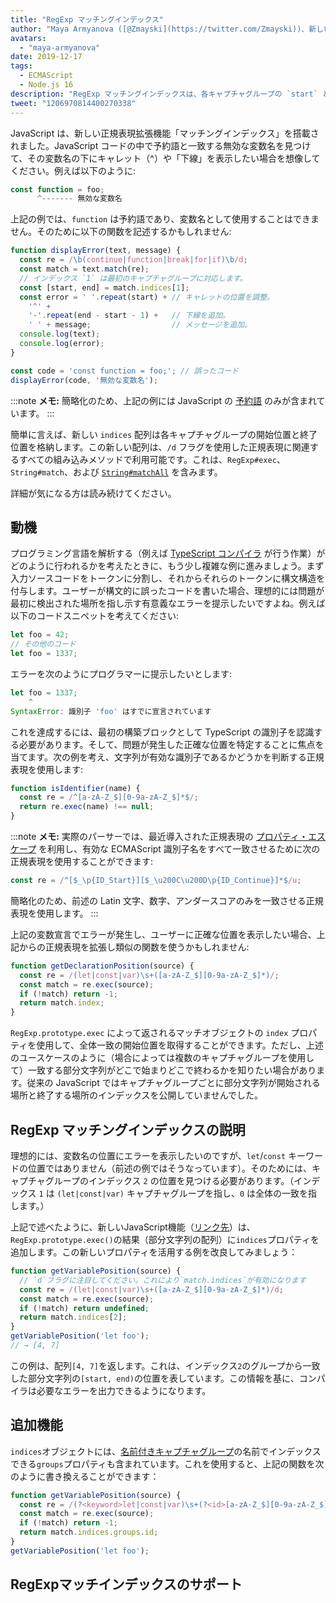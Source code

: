 ```yaml
---
title: "RegExp マッチングインデックス"
author: "Maya Armyanova ([@Zmayski](https://twitter.com/Zmayski))、新しい機能を定期的に表現する"
avatars: 
  - "maya-armyanova"
date: 2019-12-17
tags: 
  - ECMAScript
  - Node.js 16
description: "RegExp マッチングインデックスは、各キャプチャグループの `start` と `end` のインデックスを提供します。"
tweet: "1206970814400270338"
---
```

JavaScript は、新しい正規表現拡張機能「マッチングインデックス」を搭載されました。JavaScript コードの中で予約語と一致する無効な変数名を見つけて、その変数名の下にキャレット（^）や「下線」を表示したい場合を想像してください。例えば以下のように:

<!--truncate-->
```js
const function = foo;
      ^------- 無効な変数名
```

上記の例では、`function` は予約語であり、変数名として使用することはできません。そのために以下の関数を記述するかもしれません:

```js
function displayError(text, message) {
  const re = /\b(continue|function|break|for|if)\b/d;
  const match = text.match(re);
  // インデックス `1` は最初のキャプチャグループに対応します。
  const [start, end] = match.indices[1];
  const error = ' '.repeat(start) + // キャレットの位置を調整。
    '^' +
    '-'.repeat(end - start - 1) +   // 下線を追加。
    ' ' + message;                  // メッセージを追加。
  console.log(text);
  console.log(error);
}

const code = 'const function = foo;'; // 誤ったコード
displayError(code, '無効な変数名');
```

:::note
**メモ:** 簡略化のため、上記の例には JavaScript の [予約語](https://mathiasbynens.be/notes/reserved-keywords) のみが含まれています。
:::

簡単に言えば、新しい `indices` 配列は各キャプチャグループの開始位置と終了位置を格納します。この新しい配列は、`/d` フラグを使用した正規表現に関連するすべての組み込みメソッドで利用可能です。これは、`RegExp#exec`、`String#match`、および [`String#matchAll`](https://v8.dev/features/string-matchall) を含みます。

詳細が気になる方は読み続けてください。

## 動機

プログラミング言語を解析する（例えば [TypeScript コンパイラ](https://github.com/microsoft/TypeScript/tree/master/src/compiler) が行う作業）がどのように行われるかを考えたときに、もう少し複雑な例に進みましょう。まず入力ソースコードをトークンに分割し、それからそれらのトークンに構文構造を付与します。ユーザーが構文的に誤ったコードを書いた場合、理想的には問題が最初に検出された場所を指し示す有意義なエラーを提示したいですよね。例えば以下のコードスニペットを考えてください:

```js
let foo = 42;
// その他のコード
let foo = 1337;
```

エラーを次のようにプログラマーに提示したいとします:

```js
let foo = 1337;
    ^
SyntaxError: 識別子 'foo' はすでに宣言されています
```

これを達成するには、最初の構築ブロックとして TypeScript の識別子を認識する必要があります。そして、問題が発生した正確な位置を特定することに焦点を当てます。次の例を考え、文字列が有効な識別子であるかどうかを判断する正規表現を使用します:

```js
function isIdentifier(name) {
  const re = /^[a-zA-Z_$][0-9a-zA-Z_$]*$/;
  return re.exec(name) !== null;
}
```

:::note
**メモ:** 実際のパーサーでは、最近導入された正規表現の [プロパティ・エスケープ](https://github.com/tc39/proposal-regexp-unicode-property-escapes#other-examples) を利用し、有効な ECMAScript 識別子名をすべて一致させるために次の正規表現を使用することができます:

```js
const re = /^[$_\p{ID_Start}][$_\u200C\u200D\p{ID_Continue}]*$/u;
```

簡略化のため、前述の Latin 文字、数字、アンダースコアのみを一致させる正規表現を使用します。
:::

上記の変数宣言でエラーが発生し、ユーザーに正確な位置を表示したい場合、上記からの正規表現を拡張し類似の関数を使うかもしれません:

```js
function getDeclarationPosition(source) {
  const re = /(let|const|var)\s+([a-zA-Z_$][0-9a-zA-Z_$]*)/;
  const match = re.exec(source);
  if (!match) return -1;
  return match.index;
}
```

`RegExp.prototype.exec` によって返されるマッチオブジェクトの `index` プロパティを使用して、全体一致の開始位置を取得することができます。ただし、上述のユースケースのように（場合によっては複数のキャプチャグループを使用して）一致する部分文字列がどこで始まりどこで終わるかを知りたい場合があります。従来の JavaScript ではキャプチャグループごとに部分文字列が開始される場所と終了する場所のインデックスを公開していませんでした。

## RegExp マッチングインデックスの説明

理想的には、変数名の位置にエラーを表示したいのですが、`let`/`const` キーワードの位置ではありません（前述の例ではそうなっています）。そのためには、キャプチャグループのインデックス `2` の位置を見つける必要があります。（インデックス `1` は `(let|const|var)` キャプチャグループを指し、`0` は全体の一致を指します。）

上記で述べたように、新しいJavaScript機能（[リンク先](https://github.com/tc39/proposal-regexp-match-indices)）は、`RegExp.prototype.exec()`の結果（部分文字列の配列）に`indices`プロパティを追加します。この新しいプロパティを活用する例を改良してみましょう：

```js
function getVariablePosition(source) {
  // `d`フラグに注目してください。これにより`match.indices`が有効になります
  const re = /(let|const|var)\s+([a-zA-Z_$][0-9a-zA-Z_$]*)/d;
  const match = re.exec(source);
  if (!match) return undefined;
  return match.indices[2];
}
getVariablePosition('let foo');
// → [4, 7]
```

この例は、配列`[4, 7]`を返します。これは、インデックス`2`のグループから一致した部分文字列の`[start, end)`の位置を表しています。この情報を基に、コンパイラは必要なエラーを出力できるようになります。

## 追加機能

`indices`オブジェクトには、[名前付きキャプチャグループ](https://mathiasbynens.be/notes/es-regexp-proposals#named-capture-groups)の名前でインデックスできる`groups`プロパティも含まれています。これを使用すると、上記の関数を次のように書き換えることができます：

```js
function getVariablePosition(source) {
  const re = /(?<keyword>let|const|var)\s+(?<id>[a-zA-Z_$][0-9a-zA-Z_$]*)/d;
  const match = re.exec(source);
  if (!match) return -1;
  return match.indices.groups.id;
}
getVariablePosition('let foo');
```

## RegExpマッチインデックスのサポート

<feature-support chrome="90 https://bugs.chromium.org/p/v8/issues/detail?id=9548"
                 firefox="no https://bugzilla.mozilla.org/show_bug.cgi?id=1519483"
                 safari="no https://bugs.webkit.org/show_bug.cgi?id=202475"
                 nodejs="16"
                 babel="no"></feature-support>
